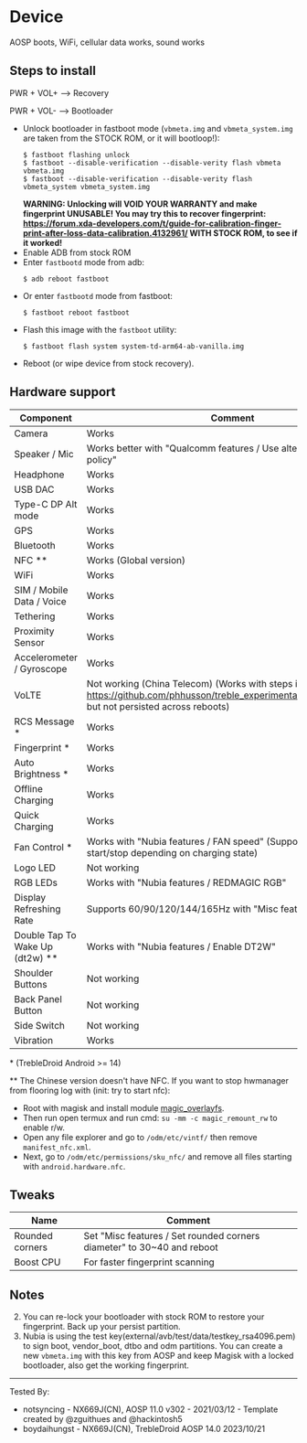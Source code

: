 # Device

AOSP boots, WiFi, cellular data works, sound works

## Steps to install

PWR + VOL+ --> Recovery

PWR + VOL- --> Bootloader

* Unlock bootloader in fastboot mode (`vbmeta.img` and `vbmeta_system.img` are taken from the STOCK ROM, or it will bootloop!):
    ```
    $ fastboot flashing unlock
    $ fastboot --disable-verification --disable-verity flash vbmeta vbmeta.img
    $ fastboot --disable-verification --disable-verity flash vbmeta_system vbmeta_system.img
    ```
    **WARNING: Unlocking will VOID YOUR WARRANTY and make fingerprint UNUSABLE! You may try this to recover fingerprint: https://forum.xda-developers.com/t/guide-for-calibration-finger-print-after-loss-data-calibration.4132961/ WITH STOCK ROM, to see if it worked!**
* Enable ADB from stock ROM
* Enter `fastbootd` mode from adb:
    ```
    $ adb reboot fastboot
    ```
* Or enter `fastbootd` mode from fastboot:
    ```
    $ fastboot reboot fastboot
    ```
* Flash this image with the `fastboot` utility:
    ```
    $ fastboot flash system system-td-arm64-ab-vanilla.img 
    ```
* Reboot (or wipe device from stock recovery).

## Hardware support

| Component                 |      Comment                                              |
|---------------------------|-----------------------------------------------------------|
| Camera                    | Works                                                     |
| Speaker / Mic             | Works better with "Qualcomm features / Use alternative audio policy" |
| Headphone                 | Works |
| USB DAC                   | Works |
| Type-C DP Alt mode        | Works |
| GPS                       | Works |
| Bluetooth                 | Works |
| NFC **                | Works (Global version) |
| WiFi                      | Works |
| SIM / Mobile Data / Voice | Works |
| Tethering                 | Works |
| Proximity Sensor          | Works |
| Accelerometer / Gyroscope | Works |
| VoLTE                     | Not working (China Telecom) (Works with steps in https://github.com/phhusson/treble_experimentations/issues/1681, but not persisted across reboots)                                                    |
| RCS Message *              | Works |
| Fingerprint *              | Works |
| Auto Brightness *                | Works |
| Offline Charging          | Works                                                    |
| Quick Charging            | Works  |
| Fan Control *               | Works with "Nubia features / FAN speed" (Supported auto start/stop depending on charging state)                                                    |
| Logo LED                  | Not working |
| RGB LEDs                  | Works with "Nubia features / REDMAGIC RGB" |
| Display Refreshing Rate   | Supports 60/90/120/144/165Hz with "Misc features / Force FPS" |
| Double Tap To Wake Up (dt2w) **                 | Works with "Nubia features / Enable DT2W"  |
| Shoulder Buttons          | Not working |
| Back Panel Button               | Not working |
| Side Switch               | Not working |
| Vibration                 | Works |

\* (TrebleDroid Android >= 14)

\** The Chinese version doesn't have NFC. If you want to stop hwmanager from flooring log with (init: try to start nfc): 
- Root with magisk and install module [magic_overlayfs](https://github.com/HuskyDG/magic_overlayfs). 
- Then run open termux and run cmd: `su -mm -c magic_remount_rw` to enable r/w. 
- Open any file explorer and go to `/odm/etc/vintf/` then remove `manifest_nfc.xml`.
- Next, go to `/odm/etc/permissions/sku_nfc/` and remove all files starting with `android.hardware.nfc`.


## Tweaks

| Name | Comment |
|------|---------|
|Rounded corners|Set "Misc features / Set rounded corners diameter" to 30~40 and reboot|
|Boost CPU| For faster fingerprint scanning|

## Notes

2. You can re-lock your bootloader with stock ROM to restore your fingerprint. Back up your persist partition.
3. Nubia is using the test key(external/avb/test/data/testkey_rsa4096.pem) to sign boot, vendor_boot, dtbo and odm partitions. You can create a new `vbmeta.img` with this key from AOSP and keep Magisk with a locked bootloader, also get the working fingerprint.
---

Tested By: 
- notsyncing - NX669J(CN), AOSP 11.0 v302 - 2021/03/12 - Template created by @zguithues and @hackintosh5
- boydaihungst - NX669J(CN), TrebleDroid AOSP 14.0 2023/10/21